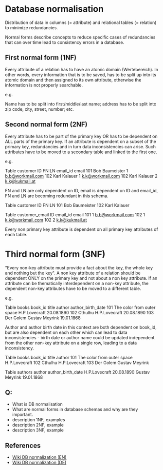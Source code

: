 Database normalisation
======================

Distribution of data in columns (= attribute) and relational tables (= relation) to minimize redundancies.

Normal forms describe concepts to reduce specific cases of redundancies that can over time
lead to consistency errors in a database.

## First normal form (1NF)

Every attribute of a relation has to have an atomic domain (Wertebereich). In other words, every information that is
to be saved, has to be split up into its atomic domain and then assigned to its own attribute, otherwise
the information is not properly searchable.

e.g.

Name has to be split into first/middle/last name; address has to be split into zip code, city, street, number; etc.


## Second normal form (2NF)

Every attribute has to be part of the primary key OR has to be dependent on ALL parts of the primary key.
If an attribute is dependent on a subset of the primary key, redundancies and in turn data inconsistencies can arise.
Such attributes have to be moved to a secondary table and linked to the first one.

e.g.

Table customer
    ID   FN   LN           email_id  email
    101  Bob  Baumeister   1         b.b@workmail.com
    102  Karl Kalauer      1         k.k@workmail.com
    102  Karl Kalauer      2         k.k@kukmail.at

FN and LN are only dependent on ID, email is dependent on ID and email_id, FN and LN are becoming redundant in this schema.

Table customer
    ID   FN   LN
    101  Bob  Baumeister
    102  Karl Kalauer

Table customer_email
    ID   email_id  email
    101  1         b.b@workmail.com
    102  1         k.k@workmail.com
    102  2         k.k@kukmail.at

Every non primary key attribute is dependent on all primary key attributes of each table.


# Third normal form (3NF)

"Every non-key attribute must provide a fact about the key, the whole key and nothing but the key". A non key attribute
of a relation should be dependent ONLY on the primary key and not about a non key attribute. If an attribute can be
thematically interdependent on a non-key attribute, the dependent non-key attributes have to be moved to a different
table.

e.g.

Table books
    book_id     title                       author          author_birth_date
    101         The color from outer space  H.P.Lovecraft   20.08.1890
    102         Cthulhu                     H.P.Lovecraft   20.08.1890
    103         Der Golem                   Gustav Meyrink  19.01.1868

Author and author birth date in this context are both dependent on book_id, but are also dependent on each other
which can lead to data inconsistencies - birth date or author name could be updated independent from the other non-key
attribute on a single row, leading to a data inconsistency.

Table books
    book_id     title                       author
    101         The color from outer space  H.P.Lovecraft
    102         Cthulhu                     H.P.Lovecraft
    103         Der Golem                   Gustav Meyrink

Table authors
    author          author_birth_date
    H.P.Lovecraft   20.08.1890
    Gustav Meyrink  19.01.1868


## Q:
- What is DB normalisation
- What are normal forms in database schemas and why are they important.
- description 1NF, examples
- description 2NF, example
- description 3NF, example


## References
- [Wiki DB normalization (EN)](https://en.wikipedia.org/wiki/Database_normalization)
- [Wiki DB normalization (DE)](https://de.wikipedia.org/wiki/Normalisierung_%28Datenbank%29)
